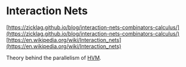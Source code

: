 # Interaction Nets

[https://zicklag.github.io/blog/interaction-nets-combinators-calculus/](https://zicklag.github.io/blog/interaction-nets-combinators-calculus/)    
[https://en.wikipedia.org/wiki/Interaction_nets](https://en.wikipedia.org/wiki/Interaction_nets)

Theory behind the parallelism of [HVM](https://github.com/HigherOrderCO/HVM).
